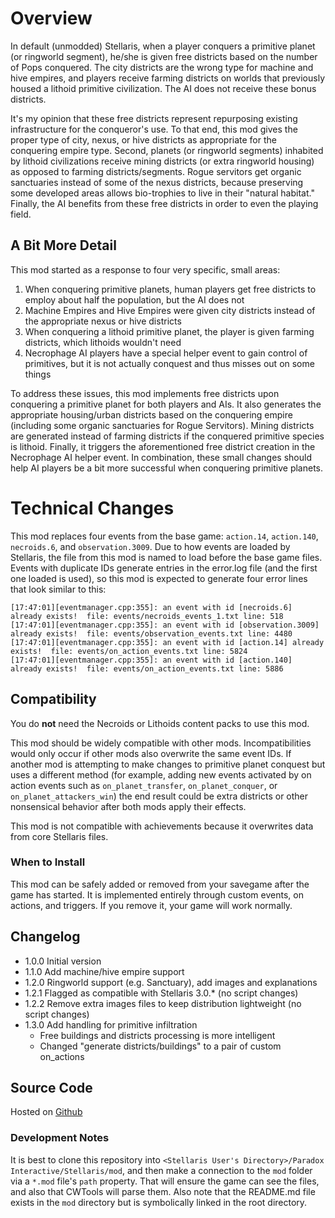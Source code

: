 # Overview

In default (unmodded) Stellaris, when a player conquers a primitive planet (or ringworld segment), he/she is given free districts based on the number of Pops conquered.  The city districts are the wrong type for machine and hive empires, and players receive farming districts on worlds that previously housed a lithoid primitive civilization.  The AI does not receive these bonus districts.

It's my opinion that these free districts represent repurposing existing infrastructure for the conqueror's use.  To that end, this mod gives the proper type of city, nexus, or hive districts as appropriate for the conquering empire type.  Second, planets (or ringworld segments) inhabited by lithoid civilizations receive mining districts (or extra ringworld housing) as opposed to farming districts/segments.  Rogue servitors get organic sanctuaries instead of some of the nexus districts, because preserving some developed areas allows bio-trophies to live in their "natural habitat."  Finally, the AI benefits from these free districts in order to even the playing field.

## A Bit More Detail

This mod started as a response to four very specific, small areas:

1. When conquering primitive planets, human players get free districts to employ about half the population, but the AI does not
2. Machine Empires and Hive Empires were given city districts instead of the appropriate nexus or hive districts
3. When conquering a lithoid primitive planet, the player is given farming districts, which lithoids wouldn't need
4. Necrophage AI players have a special helper event to gain control of primitives, but it is not actually conquest and thus misses out on some things

To address these issues, this mod implements free districts upon conquering a primitive planet for both players and AIs.  It also generates the appropriate housing/urban districts based on the conquering empire (including some organic sanctuaries for Rogue Servitors).  Mining districts are generated instead of farming districts if the conquered primitive species is lithoid.  Finally, it triggers the aforementioned free district creation in the Necrophage AI helper event.  In combination, these small changes should help AI players be a bit more successful when conquering primitive planets.

# Technical Changes

This mod replaces four events from the base game: `action.14`, `action.140`, `necroids.6`, and `observation.3009`.  Due to how events are loaded by Stellaris, the file from this mod is named to load before the base game files.  Events with duplicate IDs generate entries in the error.log file (and the first one loaded is used), so this mod is expected to generate four error lines that look similar to this:

```
[17:47:01][eventmanager.cpp:355]: an event with id [necroids.6] already exists!  file: events/necroids_events_1.txt line: 518
[17:47:01][eventmanager.cpp:355]: an event with id [observation.3009] already exists!  file: events/observation_events.txt line: 4480
[17:47:01][eventmanager.cpp:355]: an event with id [action.14] already exists!  file: events/on_action_events.txt line: 5824
[17:47:01][eventmanager.cpp:355]: an event with id [action.140] already exists!  file: events/on_action_events.txt line: 5886
```

## Compatibility

You do **not** need the Necroids or Lithoids content packs to use this mod.

This mod should be widely compatible with other mods.  Incompatibilities would only occur if other mods also overwrite the same event IDs.  If another mod is attempting to make changes to primitive planet conquest but uses a different method (for example, adding new events activated by on action events such as `on_planet_transfer`, `on_planet_conquer`, or `on_planet_attackers_win`) the end result could be extra districts or other nonsensical behavior after both mods apply their effects.

This mod is not compatible with achievements because it overwrites data from core Stellaris files.

### When to Install

This mod can be safely added or removed from your savegame after the game has started.  It is implemented entirely through custom events, on actions, and triggers.  If you remove it, your game will work normally.

## Changelog

* 1.0.0 Initial version
* 1.1.0 Add machine/hive empire support
* 1.2.0 Ringworld support (e.g. Sanctuary), add images and explanations
* 1.2.1 Flagged as compatible with Stellaris 3.0.* (no script changes)
* 1.2.2 Remove extra images files to keep distribution lightweight (no script changes)
* 1.3.0 Add handling for primitive infiltration
    * Free buildings and districts processing is more intelligent
    * Changed "generate districts/buildings" to a pair of custom on_actions

## Source Code

Hosted on [Github](https://github.com/corsairmarks/primitive_conquest_enhancements)

### Development Notes

It is best to clone this repository into `<Stellaris User's Directory>/Paradox Interactive/Stellaris/mod`, and then make a connection to the `mod` folder via a `*.mod` file's `path` property.  That will ensure the game can see the files, and also that CWTools will parse them.  Also note that the README.md file exists in the `mod` directory but is symbolically linked in the root directory.